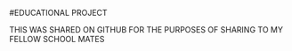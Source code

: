 #EDUCATIONAL PROJECT

THIS WAS SHARED ON GITHUB FOR THE PURPOSES OF SHARING TO MY FELLOW SCHOOL MATES
